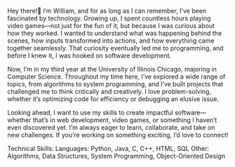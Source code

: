 Hey there!👋 I’m William, and for as long as I can remember, I’ve been fascinated by technology. Growing up, I spent countless hours playing video games—not just for the fun of it, but because I was curious about how they worked. I wanted to understand what was happening behind the scenes, how inputs transformed into actions, and how everything came together seamlessly. That curiosity eventually led me to programming, and before I knew it, I was hooked on software development.

Now, I’m in my third year at the University of Illinois Chicago, majoring in Computer Science. Throughout my time here, I’ve explored a wide range of topics, from algorithms to system programming, and I’ve built projects that challenged me to think critically and creatively. I love problem-solving, whether it’s optimizing code for efficiency or debugging an elusive issue.

Looking ahead, I want to use my skills to create impactful software—whether that’s in web development, video games, or something I haven’t even discovered yet. I’m always eager to learn, collaborate, and take on new challenges. If you’re working on something exciting, I’d love to connect!

Technical Skills:
Languages: Python, Java, C, C++, HTML, SQL
Other: Algorithms, Data Structures, System Programming, Object-Oriented Design
